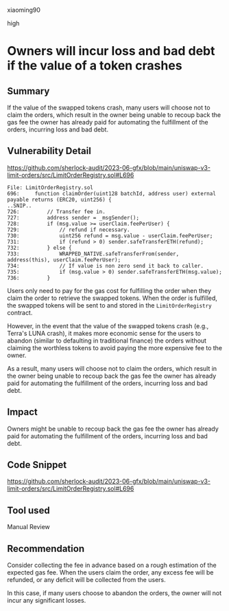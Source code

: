 xiaoming90

high

# Owners will incur loss and bad debt if the value of a token crashes

## Summary

If the value of the swapped tokens crash, many users will choose not to claim the orders, which result in the owner being unable to recoup back the gas fee the owner has already paid for automating the fulfillment of the orders, incurring loss and bad debt.

## Vulnerability Detail

https://github.com/sherlock-audit/2023-06-gfx/blob/main/uniswap-v3-limit-orders/src/LimitOrderRegistry.sol#L696

```solidity
File: LimitOrderRegistry.sol
696:     function claimOrder(uint128 batchId, address user) external payable returns (ERC20, uint256) {
..SNIP..
726:         // Transfer fee in.
727:         address sender = _msgSender();
728:         if (msg.value >= userClaim.feePerUser) {
729:             // refund if necessary.
730:             uint256 refund = msg.value - userClaim.feePerUser;
731:             if (refund > 0) sender.safeTransferETH(refund);
732:         } else {
733:             WRAPPED_NATIVE.safeTransferFrom(sender, address(this), userClaim.feePerUser);
734:             // If value is non zero send it back to caller.
735:             if (msg.value > 0) sender.safeTransferETH(msg.value);
736:         }
```

Users only need to pay for the gas cost for fulfilling the order when they claim the order to retrieve the swapped tokens. When the order is fulfilled, the swapped tokens will be sent to and stored in the `LimitOrderRegistry` contract. 

However, in the event that the value of the swapped tokens crash (e.g., Terra's LUNA crash), it makes more economic sense for the users to abandon (similar to defaulting in traditional finance) the orders without claiming the worthless tokens to avoid paying the more expensive fee to the owner.

As a result, many users will choose not to claim the orders, which result in the owner being unable to recoup back the gas fee the owner has already paid for automating the fulfillment of the orders, incurring loss and bad debt.

## Impact

Owners might be unable to recoup back the gas fee the owner has already paid for automating the fulfillment of the orders, incurring loss and bad debt.

## Code Snippet

https://github.com/sherlock-audit/2023-06-gfx/blob/main/uniswap-v3-limit-orders/src/LimitOrderRegistry.sol#L696

## Tool used

Manual Review

## Recommendation

Consider collecting the fee in advance based on a rough estimation of the expected gas fee. When the users claim the order, any excess fee will be refunded, or any deficit will be collected from the users. 

In this case, if many users choose to abandon the orders, the owner will not incur any significant losses.